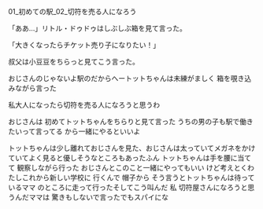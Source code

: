 01_初めての駅_02_切符を売る人になろう

「ああ…」リトル・ドゥドゥはしぶしぶ箱を見て言った。

「大きくなったらチケット売り子になりたい！」

叔父は小豆豆をちらっと見てこう言った。



おじさんのじゃないよ駅のだからへートットちゃんは未練がましく 箱を覗き込みながら言った

私大人になったら切符を売る人になろうと思うわ

おじさんは 初めてトットちゃんをちらりと見て言った
うちの男の子も駅で働きたいって言ってる から一緒にやるといいよ

トットちゃんは少し離れておじさんを見た、おじさんは太っていてメガネをかけていてよく見ると優しそうなところもあったふん トットちゃんは手を腰に当てて
観察しながら行った おじさんとこのこと一緒にやってもいい
けど考えとくわたしこれから新しい学校に 行くんで
帽子から そう言うとトットちゃんは待っているママ
のところに走って行ったそしてこう叫んだ 私
切符屋さんになろうと思うんだママは 驚きもしないで言ったでもスパイにな


